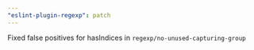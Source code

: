 ```yaml
---
"eslint-plugin-regexp": patch
---
```


Fixed false positives for hasIndices in `regexp/no-unused-capturing-group`
